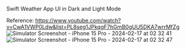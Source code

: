 Swift Weather App UI in Dark and Light Mode

Reference: https://www.youtube.com/watch?v=CwA1VWP0Ldw&list=PL8seg1JPkqgF7hGmB0gUU5DKA7wrrMfZg
![Simulator Screenshot - iPhone 15 Pro - 2024-02-17 at 02 32 41](https://github.com/vishnu32510/SwiftUI-Weather/assets/76788079/8a5eeaa8-7f34-4a0a-be4b-ce327ce3aa2f) ![Simulator Screenshot - iPhone 15 Pro - 2024-02-17 at 02 32 47](https://github.com/vishnu32510/SwiftUI-Weather/assets/76788079/3e67890e-200f-4420-b5f0-c5753ea83ae3)

